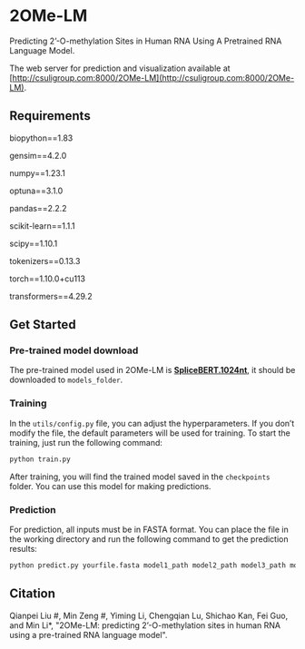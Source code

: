 # 2OMe-LM

Predicting 2’-O-methylation Sites in Human RNA Using A Pretrained RNA Language Model.

The web server for prediction and visualization available at [http://csuligroup.com:8000/2OMe-LM](http://csuligroup.com:8000/2OMe-LM).

## Requirements
biopython==1.83

gensim==4.2.0

numpy==1.23.1

optuna==3.1.0

pandas==2.2.2

scikit-learn==1.1.1

scipy==1.10.1

tokenizers==0.13.3

torch==1.10.0+cu113

transformers==4.29.2

## Get Started
### Pre-trained model download
The pre-trained model used in 2OMe-LM is [**SpliceBERT.1024nt**](https://zenodo.org/record/7995778/files/models.tar.gz?download=1), it should be downloaded to `models_folder`.

### Training
In the `utils/config.py` file, you can adjust the hyperparameters. If you don’t modify the file, the default parameters will be used for training. To start the training, just run the following command:
```bash
python train.py
```
After training, you will find the trained model saved in the `checkpoints` folder. You can use this model for making predictions.

### Prediction
For prediction, all inputs must be in FASTA format. You can place the file in the working directory and run the following command to get the prediction results:
```bash
python predict.py yourfile.fasta model1_path model2_path model3_path model4_path model5_path
```

## Citation
Qianpei Liu #, Min Zeng #, Yiming Li, Chengqian Lu, Shichao Kan, Fei Guo, and Min Li*, "2OMe-LM: predicting 2’-O-methylation sites in human RNA using a pre-trained RNA language model".
